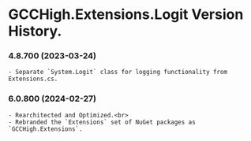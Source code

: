 ﻿# GCCHigh.Extensions.Logit Version History.

### **4.8.700 (2023-03-24)**<br>
	- Separate `System.Logit` class for logging functionality from Extensions.cs.

### **6.0.800 (2024-02-27)**<br>
	- Rearchitected and Optimized.<br>
	- Rebranded the `Extensions` set of NuGet packages as `GCCHigh.Extensions`.
